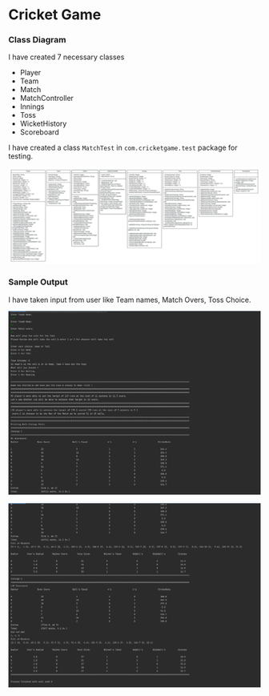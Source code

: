 # Cricket Game

### Class Diagram

I have created 7 necessary classes
- Player
- Team
- Match
- MatchController
- Innings
- Toss
- WicketHistory
- Scoreboard

I have created a class `MatchTest` in `com.cricketgame.test` package for testing.

![Cricket Game Class Diagram](images/Cricket%20Game%20Class%20Diagram-week2-updated.jpeg)

### Sample Output

I have taken input from user like Team names, Match Overs, Toss Choice.

![Sample Run Week2 _part-1](images/Sample%20Run-week-2-updated-1.png)

![Sample Run Week2 _part-2](images/Sample%20Run-week-2-updated-2.png)
